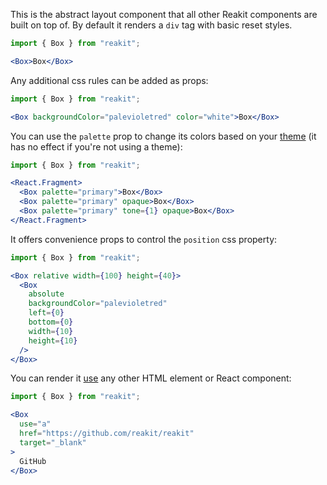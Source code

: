 This is the abstract layout component that all other Reakit components are built on top of. By default it renders a `div` tag with basic reset styles.

```jsx
import { Box } from "reakit";

<Box>Box</Box>
```

Any additional css rules can be added as props:

```jsx
import { Box } from "reakit";

<Box backgroundColor="palevioletred" color="white">Box</Box>
```

You can use the `palette` prop to change its colors based on your [theme](../../docs/theming.md) (it has no effect if you're not using a theme):

```jsx
import { Box } from "reakit";

<React.Fragment>
  <Box palette="primary">Box</Box>
  <Box palette="primary" opaque>Box</Box>
  <Box palette="primary" tone={1} opaque>Box</Box>
</React.Fragment>
```

It offers convenience props to control the `position` css property:

```jsx
import { Box } from "reakit";

<Box relative width={100} height={40}>
  <Box
    absolute
    backgroundColor="palevioletred"
    left={0}
    bottom={0}
    width={10}
    height={10}
  />
</Box>
```

You can render it [use](../../docs/use.md) any other HTML element or React component:

```jsx
import { Box } from "reakit";

<Box
  use="a"
  href="https://github.com/reakit/reakit"
  target="_blank"
>
  GitHub
</Box>
```
